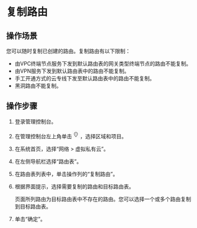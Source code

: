 # 复制路由<a name="route_0023"></a>

## 操作场景<a name="zh-cn_topic_0212076968_section6757184175315"></a>

您可以随时复制已创建的路由。复制路由有以下限制：

-   由VPC终端节点服务下发到默认路由表的网关类型终端节点的路由不能复制。
-   由VPN服务下发到默认路由表中的路由不能复制。
-   手工开通方式的云专线下发至默认路由表中的路由不能复制。
-   黑洞路由不能复制。

## 操作步骤<a name="zh-cn_topic_0212076968_section275712418533"></a>

1.  登录管理控制台。
2.  在管理控制台左上角单击![](figures/icon-region-0.png)，选择区域和项目。
3.  在系统首页，选择“网络 \> 虚拟私有云”。
4.  在左侧导航栏选择“路由表”。
5.  在路由表列表中，单击操作列的“复制路由”。
6.  根据界面提示，选择需要复制的路由和目标路由表。

    页面所列路由为目标路由表中不存在的路由。您可以选择一个或多个路由复制到目标路由表。

7.  单击“确定”。

